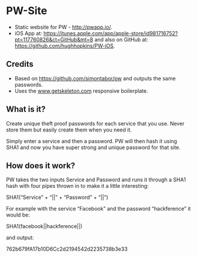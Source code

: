 # PW-Site

- Static website for PW - http://pwapp.io/.
- iOS App at: https://itunes.apple.com/app/apple-store/id981716752?pt=117760826&ct=GitHub&mt=8 and also on GitHub at: https://github.com/hughhopkins/PW-iOS.

## Credits

- Based on https://github.com/simontabor/pw and outputs the same passwords.
- Uses the www.getskeleton.com responsive boilerplate.

## What is it?

Create unique theft proof passwords for each service that you use. Never store them but easily create them when you need it.

Simply enter a service and then a password. PW will then hash it using SHA1 and now you have super strong and unique password for that site.

## How does it work?

PW takes the two inputs Service and Password and runs it through a SHA1 hash with four pipes thrown in to make it a little interesting:

SHA1(“Service” + “||” + “Password” + “||”)

For example with the service “Facebook” and the password “hackference” it would be:

SHA1(facebook||hackference||)

and output:

762b679fA17b10D6Cc2d2194542d2235738b3e33